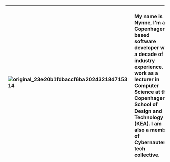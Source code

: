 
| ![original_23e20b1fdbaccf6ba20243218d715314](https://github.com/user-attachments/assets/a29c418e-b128-4687-9246-6dac07a77e9e) | <br>My name is Nynne, I'm a Copenhagen based software developer with a decade of industry experience. I work as a lecturer in Computer Science at the Copenhagen School of Design and Technology (KEA). I am also a member of Cybernauterne tech collective. |
| :--------------------------------------------------------------------------------------- | :------------------------------------------------------------------------------------------ |



